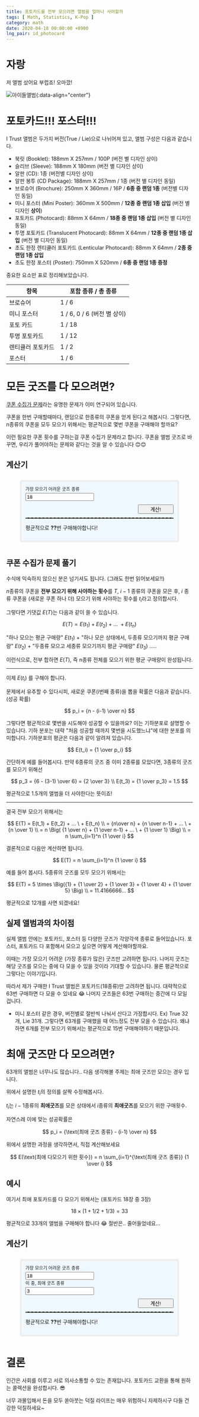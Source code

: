 ```yaml
---
title: 포토카드를 전부 모으려면 앨범을 얼마나 사야할까
tags: [ Math, Statistics, K-Pop ]
category: math
date: 2020-04-18 00:00:00 +0900
lng_pair: id_photocard
---
```


# 자랑

저 앨범 샀어요 부럽죠! 오마깠!

![아이들앨범](:gidle_album2.jpg){:data-align="center"}

# 포토카드!!! 포스터!!!

I Trust 앨범은 두가지 버전(True / Lie)으로 나뉘어져 있고, 앨범 구성은 다음과
같습니다.

- 북릿 (Booklet): 188mm X 257mm / 100P (버전 별 디자인 상이)
- 슬리브 (Sleeve): 188mm X 180mm (버전 별 디자인 상이)
- 알판 (CD): 1종 (버전별 디자인 상이)
- 알판 봉투 (CD Package): 188mm X 257mm / 1종 (버전 별 디자인 동일)
- 브로슈어 (Brochure): 250mm X 360mm / 16P / <b>6종 중 랜덤 1종</b> (버전별
  디자인 동일)
- 미니 포스터 (Mini Poster): 360mm X 500mm / <b>12종 중 랜덤 1종 삽입</b> (버전
  별 디자인 <b>상이</b>)
- 포토카드 (Photocard): 88mm X 64mm / <b>18종 중 랜덤 1종 삽입</b> (버전 별
  디자인 동일)
- 투명 포토카드 (Translucent Photocard): 88mm X 64mm / <b>12종 중 랜덤 1종
  삽입</b> (버전 별 디자인 동일)
- 초도 한정 렌티큘러 포토카드 (Lenticular Photocard): 88mm X 64mm / <b>2종 중
  랜덤 1종 삽입</b>
- 초도 한정 포스터 (Poster): 750mm X 520mm / <b>6종 중 랜덤 1종 증정 </b>

중요한 요소만 표로 정리해보았습니다.

| 항목              | 포함 종류 / 총 종류         |
| ----------------- | --------------------------- |
| 브로슈어          | 1 / 6                       |
| 미니 포스터       | 1 / 6, 0 / 6 (버전 별 상이) |
| 포토 카드         | 1 / 18                      |
| 투명 포토카드     | 1 / 12                      |
| 렌티큘러 포토카드 | 1 / 2                       |
| 포스터            | 1 / 6                       |

# 모든 굿즈를 다 모으려면?

[쿠폰 수집가 문제](https://en.wikipedia.org/wiki/Coupon_collector%27s_problem)라는
유명한 문제가 이미 연구되어 있습니다.

쿠폰을 한번 구매할때마다, 랜덤으로 한종류의 쿠폰을 얻게 된다고 해봅시다.
그렇다면, n종류의 쿠폰을 모두 모으기 위해서는 평균적으로 몇번 쿠폰을 구매해야
할까요?

이런 필요한 쿠폰 횟수를 구하는걸 쿠폰 수집가 문제라고 합니다. 쿠폰을 앨범 굿즈로
바꾸면, 우리가 풀어야하는 문제와 같다는 것을 알 수 있습니다 😊😊

## 계산기

<div style="padding:10px">
    <div style="max-width:400px;padding:10px;background-color: aliceblue;border: 5px solid #eee;border-radius: 5px;margin:0 auto">
        <p style="margin:0;margin-bottom:0.2rem;font-size:12px"> 가장 모으기 어려운 굿즈 종류 </p>
        <input id="calc1-inp" type="number" value="18" class="form-control" placeholder="가장 모으기 어려운 굿즈 종류" aria-label="가장 모으기 어려운 굿즈 종류" aria-describedby="basic-addon2">
        <div style="margin: 10px; margin-right: 0px; text-align: right;">
            <button id="calc1-btn" class="btn btn-secondary" type="button" style="padding-right:2rem;padding-left:2rem;">계산!</button>
        </div>
        <!--
        <input id="calc1-inp" type="number" value="18" style="width:100%;padding: 5px;min-width:0;"/>
        <div style="margin: 10px;text-align: right;">
            <button id="calc1-btn" type="button" class="btn btn-dark" style="padding: 0 30px">
                계산!
            </button>
        </div>
        -->
        <hr style="max-width: 100%;border-top: 2px dashed #808080; margin-top: 0; margin-bottom: 0">
        <p style="margin-bottom: 15px;">
            평균적으로 <b id="calc1-ans">??</b>번 구매해야합니다!
        </p>
    </div>
</div>
<script type="text/javascript">
    window.addEventListener('load', function() {
        var inp = document.getElementById('calc1-inp');
        var btn = document.getElementById('calc1-btn');
        var ans = document.getElementById('calc1-ans');
        btn.onclick = function() {
            var n = parseInt(inp.value);
            if (n <= 0) {
                ans.textContent = "#Err";
                return;
            }
            if (n > 1000000) {
                ans.textContent = "#Err";
                return;
            }
            var res = 0.0;
            var i;
            for (i=1; i <= n; i ++) {
                res += 1.0/i;
            }
            res *= n;
            ans.textContent = Math.ceil(res);
        }
    });
</script>

## 쿠폰 수집가 문제 풀기

수식에 익숙하지 않으신 분은 넘기셔도 됩니다. (그래도 한번 읽어보세요!!)

$n$종류의 쿠폰을 <b>전부 모으기 위해 사야하는 횟수</b>를 $T$, $i-1$ 종류의
쿠폰을 모은 후, $i$ 종류 쿠폰을 (새로운 쿠폰 하나 더) 모으기 위해 사야하는
횟수를 $t_i$라고 정의합시다.

그렇다면 기댓값 $E(T)$는 다음과 같이 쓸 수 있습니다.

$$ E(T) = E(t_1) + E(t_2) + ...\ + E(t_n) $$

"하나 모으는 평균 구매량" $E(t_1)$ + "하나 모은 상태에서, 두종류 모으기까지 평균
구매량" $E(t_2)$ + "두종류 모으고 세종류 모으기까지 평균 구매량" $E(t_3)$ .....

이런식으로, 전부 합하면 $E(T)$, 즉 n종류 전체를 모으기 위한 평균 구매량이
완성됩니다.

---

이제 $E(t_i)$ 를 구해야 합니다.

문제에서 유추할 수 있다시피, 새로운 쿠폰(i번째 종류)을 뽑을 확률은 다음과
같습니다. (성공 확률)

$$ p_i = {n - (i-1) \over n} $$

그렇다면 평균적으로 몇번을 시도해야 성공할 수 있을까요? 이는 기하분포로 설명할
수 있습니다. 기하 분포는 대략 "처음 성공할 때까지 몇번을 시도했느냐"에 대한
분포를 의미합니다. 기하분포의 평균은 다음과 같이 알려져 있습니다.

$$ E(t_i) = {1 \over p_i} $$

간단하게 예를 들어봅시다. 만약 6종류의 굿즈 중 이미 2종류를 모았다면, 3종류의
굿즈를 모으기 위해선

$$ p_3 = {6 - (3-1) \over 6} = {2 \over 3} \\ E(t_3) = {1 \over p_3} = 1.5 $$

평균적으로 1.5개의 앨범을 더 사야한다는 뜻이죠!

---

결국 전부 모으기 위해서는

$$ E(T) = E(t_1) + E(t_2) + ... \ + E(t_n) \\ = {n\over n} + {n \over n-1} + ...
\ + {n \over 1} \\ = n \Big( {1 \over n} + {1 \over n-1} + ... \ + {1 \over 1}
\Big) \\ = n \sum_{i=1}^n {1 \over i} $$

결론적으로 다음만 계산하면 됩니다.

$$ E(T) = n \sum_{i=1}^n {1 \over i} $$

예를 들어 봅시다. 5종류의 굿즈를 모두 모으기 위해서는

$$ E(T) = 5 \times \Big({1} + {1 \over 2} + {1 \over 3} + {1 \over 4} + {1 \over
5} \Big) \\ = 11.4166666... $$

평균적으로 12개를 사면 되겠네요!

## 실제 앨범과의 차이점

실제 앨범 안에는 포토카드, 포스터 등 다양한 굿즈가 각양각색 종류로 들어있습니다.
포스터, 포토카드 다 포함해서 모으고 싶으면 어떻게 계산해야할까요.

이때는 가장 모으기 어려운 (가장 종류가 많은) 굿즈만 고려하면 됩니다. 나머지
굿즈는 해당 굿즈를 모으는 중에 다 모을 수 있을 것이라 기대할 수 있습니다. 물론
평균적으로 그렇다는 이야기입니다.

따라서 제가 구매한 I Trust 앨범은 포토카드(18종류)만 고려하면 됩니다. 대략적으로
63번 구매하면 다 모을 수 있네요 😂 나머지 굿즈들은 63번 구매하는 중간에 다 모일
겁니다.

- 미니 포스터 같은 경우, 버전별로 절반씩 나눠서 산다고 가정합시다. Ex) True
  32개, Lie 31개. 그렇다면 63개를 구매했을 때 어느정도 전부 모을 수 있습니다.
  왜냐하면 6개를 전부 모으기 위해서는 평균적으로 15번 구매해야하기 때문입니다.

# 최애 굿즈만 다 모으려면?

63개의 앨범은 너무나도 많습니다.. 다음 생각해볼 주제는 최애 굿즈만 모으는 경우
입니다.

위에서 설명한 $t_i$의 정의를 살짝 수정해봅시다.

$t_i$는 $i-1$종류의 <b>최애굿즈</b>를 모은 상태에서 $i$종류의 <b>최애굿즈</b>를
모으기 위한 구매횟수.

자연스레 이에 맞는 성공확률은

$$ p_i = {\text{최애 굿즈 종류} - (i-1) \over n} $$

위에서 설명한 과정을 생각하면서, 직접 계산해보세요

$$ E(\text{최애 다모으기 위한 횟수}) = n \sum_{i=1}^{\text{최애 굿즈 종류}} {1
\over i} $$

## 예시

여기서 최애 포토카드를 다 모으기 위해서는 (포토카드 18장 중 3장)

$$ 18 \times (1 +1/2 + 1/3) = 33 $$

평균적으로 33개의 앨범을 구매해야 합니다 😂 절반은.. 줄어들었네요...

## 계산기

<div style="padding:10px">
    <div style="max-width:400px;padding:10px;background-color: aliceblue;border: 5px solid #eee;border-radius: 5px;margin:0 auto">
        <p style="margin:0; margin-bottom: 0.2rem; font-size:12px"> 가장 모으기 어려운 굿즈 종류 </p>
        <input id="calc2-inp1" type="number" value="18" class="form-control" placeholder="가장 모으기 어려운 굿즈 종류">
        <p style="margin:0; margin-bottom: 0.2rem; font-size:12px"> 이 중, 최애 굿즈 종류 </p>
        <input id="calc2-inp2" type="number" value="3" class="form-control" placeholder="이 중, 최애 굿즈 종류">
        <div style="margin: 10px;margin-right:0;text-align: right;">
            <button id="calc2-btn" class="btn btn-secondary" type="button" style="padding-right:2rem;padding-left:2rem;">계산!</button>
        </div>
        <hr style="max-width: 100%;border-top: 2px dashed #808080; margin-top: 0; margin-bottom: 0">
        <p style="margin-bottom: 15px;">
            평균적으로 <b id="calc2-ans">??</b>번 구매해야합니다!
        </p>
    </div>
</div>
<script type="text/javascript">
    window.addEventListener('load', function() {
        var inp1 = document.getElementById('calc2-inp1');
        var inp2 = document.getElementById('calc2-inp2');
        var btn = document.getElementById('calc2-btn');
        var ans = document.getElementById('calc2-ans');
        btn.onclick = function() {
            var n = parseInt(inp1.value);
            var m = parseInt(inp2.value);
            if (n <= 0) {
                ans.textContent = "#Err";
                return;
            }
            if (m <= 0) {
                ans.textContent = "#Err";
                return;
            }
            if (n > 1000000) {
                ans.textContent = "#Err";
                return;
            }
            if (n < m) {
                ans.textContent = "#Err";
                return;
            }
            var res = 0.0;
            var i;
            for (i=1; i <= m; i ++) {
                res += 1.0/i;
            }
            res *= n;
            ans.textContent = Math.ceil(res);
        }
    });
</script>

# 결론

인간은 사회를 이루고 서로 의사소통할 수 있는 존재입니다. 포토카드 교환을 통해
원하는 콜렉션을 완성합시다. 😎

너무 과몰입해서 돈을 모두 쏟아붓는 덕질 라이프는 매우 위험하니 자제하시구 다들
건강한 덕질하세요~
